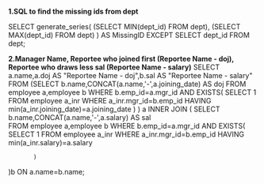 **1.SQL to find the missing ids from dept**

   SELECT generate_series(
      (SELECT MIN(dept_id) FROM dept),
      (SELECT MAX(dept_id) FROM dept)
    ) AS MissingID
    EXCEPT SELECT dept_id FROM dept;

**2.Manager Name, Reportee who joined first (Reportee Name - doj), Reportee who draws less sal (Reportee Name - salary)**
 SELECT a.name,a.doj AS "Reportee Name - doj",b.sal AS "Reportee Name - salary"
FROM
(SELECT b.name,CONCAT(a.name,'-',a.joining_date) AS doj 
         FROM employee a,employee b
         WHERE b.emp_id=a.mgr_id 
         AND EXISTS(
           SELECT 1
           FROM employee a_inr
           WHERE a_inr.mgr_id=b.emp_id
           HAVING min(a_inr.joining_date)=a.joining_date
          ) 
) a
INNER JOIN (
SELECT b.name,CONCAT(a.name,'-',a.salary) AS sal	
         FROM employee a,employee b
         WHERE b.emp_id=a.mgr_id
         AND EXISTS(
             SELECT 1
             FROM employee a_inr
             WHERE a_inr.mgr_id=b.emp_id
             HAVING min(a_inr.salary)=a.salary
              
           )
)b
ON a.name=b.name;
